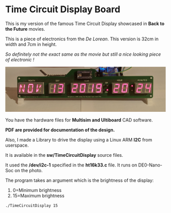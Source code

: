 # Time Circuit Display Board 

This is my version of the famous Time Circuit Display showcased in **Back to the Future** movies.

This is a piece of electronics from the *De Lorean*.
This version is 32cm in width and 7cm in height.

*So definitely not the exact same as the movie but still a nice looking piece of electronic !*

![Time Circuit Display Working](./TimeCircuitDisplay.png)

You have the hardware files for **Multisim and Ultiboard** CAD software.

**PDF are provided for documentation of the design.**

Also, I made a Library to drive the display using a Linux ARM **I2C** from userspace.

It is available in the **sw/TimeCircuitDisplay** source files.

It used the **/dev/i2c-1** specified in the **ht16k33.c** file. It runs on DE0-Nano-Soc on the photo.

The program takes an argument which is the brightness of the display:
1. 0=Minimum brightness
2. 15=Maximum brightness

```
./TimeCircuitDisplay 15
```

